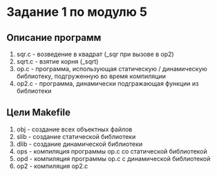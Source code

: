 # Задание 1 по модулю 5

## Описание программ
1. sqr.c - возведение в квадрат (_sqr при вызове в op2)
2. sqrt.c - взятие корня (_sqrt)
3. op.c - программа, использующая статическую / динамическую библиотеку, подгруженную во время компиляции
4. op2.c - программа, динамически подгражающая функции из библиотеки

## Цели Makefile
1. obj - создание всех объектных файлов
2. slib - создание статической библиотеки
3. dlib - создание динамической библиотеки
4. ops - компиляция программы op.c со статической библиотекой
5. opd - компиляция программы op.c с динамической библиотекой
6. op2 - компиляция op2.c
